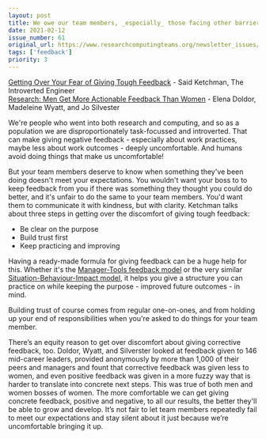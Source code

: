 ```yaml
---
layout: post
title: We owe our team members, _especially_ those facing other barriers, good, clear, and even tough feedback
date: 2021-02-12
issue_number: 61
original_url: https://www.researchcomputingteams.org/newsletter_issues/0061
tags: ['feedback']
priority: 3
---
```


<!-- markdownlint-disable MD033 -->
<!-- markdownlint-disable MD041 -->
<!-- markdownlint-disable MD049 -->

[Getting Over Your Fear of Giving Tough Feedback](https://introvertedengineer.com/2020/01/15/getting-over-fear-giving-tough-feedback/) - Said Ketchman, The Introverted Engineer<br/>
[Research: Men Get More Actionable Feedback Than Women](https://hbr.org/2021/02/research-men-get-more-actionable-feedback-than-women?utm_source=feedburner&utm_medium=feed&utm_campaign=Feed%3A+harvardbusiness+%28HBR.org%29) - Elena Doldor, Madeleine Wyatt, and Jo Silvester

We're people who went into both research and computing, and so as a population we are disproportionately task-focussed and introverted. That can make giving negative feedback - especially about work practices, maybe less about work outcomes - deeply uncomfortable. And humans avoid doing things that make us uncomfortable!

But your team members deserve to know when something they've been doing doesn't meet your expectations. You wouldn't want your boss to to keep feedback from you if there was something they thought you could do better, and it's unfair to do the same to your team members. You'd want them to communicate it with kindness, but with clarity.
Ketchman talks about three steps in getting over the discomfort of giving tough feedback:

- Be clear on the purpose
- Build trust first
- Keep practicing and improving

Having a ready-made formula for giving feedback can be a huge help for this. Whether it's the [Manager-Tools feedback model](https://www.manager-tools.com/2005/07/giving-effective-feedback) or the very similar [Situation-Behaviour-Impact model](https://www.ccl.org/articles/leading-effectively-articles/closing-the-gap-between-intent-and-impact/), it helps you give a structure you can practice on while keeping the purpose - improved future outcomes - in mind.

Building trust of course comes from regular one-on-ones, and from holding up your end of responsibilities when you're asked to do things for your team member.

There’s an equity reason to get over discomfort about giving corrective feedback, too.   Doldor, Wyatt, and Silverster looked at feedback given to 146 mid-career leaders, provided anonymously by more than 1,000 of their peers and managers and fount that corrective feedback was given less to women, and even positive feedback was given in a more fuzzy way that is harder to translate into concrete next steps.   This was true of both men and women bosses of women.  The more comfortable we can get giving concrete feedback, positive and negative, to all our results, the better they'll be able to grow and develop.  It’s not fair to let team members repeatedly fail to meet our expectations and stay silent about it just because we’re uncomfortable bringing it up.